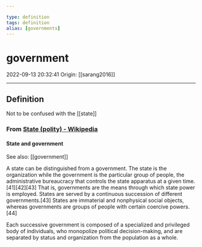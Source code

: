 ```yaml
---

type: definition
tags: definition
alias: [governments]
---
```


# government

2022-09-13 20:32:41
Origin: [[sarang2016]]

---

## Definition

Not to be confused with the [[state]]

### From [State (polity) - Wikipedia](https://en.wikipedia.org/wiki/State_(polity))

#### State and government

See also: [[government]]

A state can be distinguished from a government. The state is the organization while the government is the particular group of people, the administrative bureaucracy that controls the state apparatus at a given time.[41][42][43] That is, governments are the means through which state power is employed. States are served by a continuous succession of different governments.[43] States are immaterial and nonphysical social objects, whereas governments are groups of people with certain coercive powers.[44]

Each successive government is composed of a specialized and privileged body of individuals, who monopolize political decision-making, and are separated by status and organization from the population as a whole.
